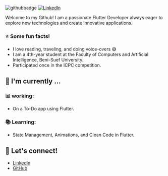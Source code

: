 ![githubbadge](https://img.shields.io/github/followers/ghadaragab?style=social) <a href="https://www.linkedin.com/in/ghada-ragab/"><img alt="LinkedIn" src="https://img.shields.io/badge/LinkedIn-Ghada%20Ragab-blue?style=flat&logo=linkedin"></a>

Welcome to my Github! I am a passionate Flutter Developer always eager to explore new technologies and create innovative applications.

### :star: Some fun facts!
- I love reading, traveling, and doing voice-overs :sweat_smile:
- I am a 4th-year student at the Faculty of Computers and Artificial Intelligence, Beni-Suef University.
- Participated once in the ICPC competition.

## :calendar: I'm currently ...
### :bar_chart: working:
- On a To-Do app using Flutter.

### :books: Learning:
- State Management, Animations, and Clean Code in Flutter.

## :speech_balloon: Let's connect!
- [LinkedIn](https://www.linkedin.com/in/ghada-ragab/)
- [GitHub](https://github.com/ghadaragab)
